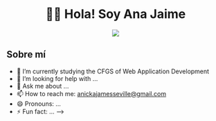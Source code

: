 <div align="center">
<h1 align="center"> 🙋‍♀️​ Hola! Soy Ana Jaime </h1>
<img src="https://github.com/user-attachments/assets/7e0de28a-4a92-41f7-8ce2-ea0957c423f0">
</div>

## Sobre mí
- 🌱 I’m currently studying the CFGS of Web Application Development
- 🤔 I’m looking for help with ...
- 💬 Ask me about ...
- 📫 How to reach me: anickajamesseville@gmail.com
- 😄 Pronouns: ...
- ⚡ Fun fact: ...
-->

